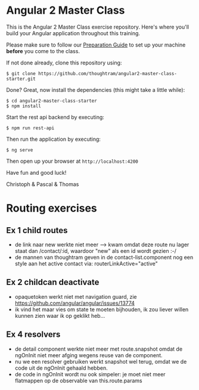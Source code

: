 # Angular 2 Master Class

This is the Angular 2 Master Class exercise repository. Here's where you'll build your Angular application throughout this training.

Please make sure to follow our [Preparation Guide](http://thoughtram.io/prepare-for-your-training.html) to set up your machine **before** you come to the class.

If not done already, clone this repository using:

```
$ git clone https://github.com/thoughtram/angular2-master-class-starter.git
```

Done? Great, now install the dependencies (this might take a little while):

```
$ cd angular2-master-class-starter
$ npm install
```

Start the rest api backend by executing:

```
$ npm run rest-api
```

Then run the application by executing:

```
$ ng serve
```

Then open up your browser at `http://localhost:4200`

Have fun and good luck!

Christoph & Pascal & Thomas

# Routing exercises

## Ex 1 child routes

* de link naar new werkte niet meer --> kwam omdat deze route nu lager staat dan /contact/:id, waardoor "new" als een id wordt gezien :-/
* de mannen van thoughtram geven in de contact-list.component nog een style aan het active contact via: routerLinkActive="active"

## Ex 2 childcan deactivate

* opaquetoken werkt niet met navigation guard, zie https://github.com/angular/angular/issues/13774
* ik vind het maar vies om state te moeten bijhouden, ik zou liever willen kunnen zien waar ik op geklikt heb...

## Ex 4 resolvers

* de detail component werkte niet meer met route.snapshot omdat de ngOnInit niet meer afging wegens reuse van de component.
* nu we een resolver gebruiken werkt snapshot wel terug, omdat we de code uit de ngOnInit gehaald hebben.
* de code in ngOnInit wordt nu ook simpeler: je moet niet meer flatmappen op de observable van this.route.params